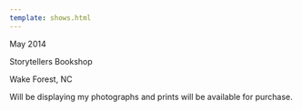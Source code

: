 ```yaml
---
template: shows.html
---
```


May 2014

Storytellers Bookshop

Wake Forest, NC

Will be displaying my photographs and prints will be available for purchase.  



